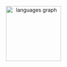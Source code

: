 <div align="center">
  <img src="https://github-readme-stats.vercel.app/api?username=8bitoe&theme=ambient_gradient&show_icons=true" height="150" alt="languages graph"  />
</div>
